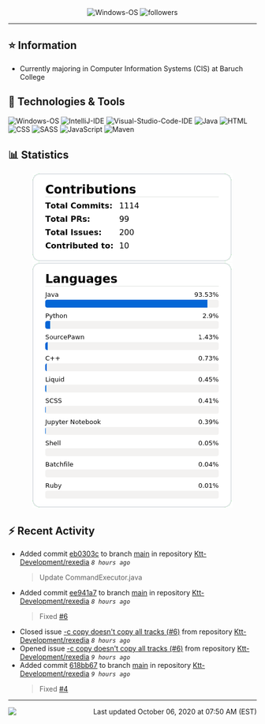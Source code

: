 <div align="center">
    <img 
        src="https://img.shields.io/badge/OS-Windows-informational?style=for-the-badge&color=3278be"
        alt="Windows-OS">
    <img 
        src="https://img.shields.io/github/followers/katsute?color=3278be&style=for-the-badge"
        alt="followers">
</div>

<hr>

## ⭐ Information

 - Currently majoring in Computer Information Systems (CIS) at Baruch College

## 🔧 Technologies & Tools

<img 
    src="https://img.shields.io/badge/OS-Windows-informational?style=flat-square&color=3278be"
    alt="Windows-OS">
<img 
    src="https://img.shields.io/badge/Editor-IntelliJ_IDEA-informational?style=flat-square&logo=intellij-idea&logoColor=white&color=3278be"
    alt="IntelliJ-IDE">
<img 
    src="https://img.shields.io/badge/Editor-Visual_Studio_Code-informational?style=flat-square&logo=Visual-Studio-Code&logoColor=white&color=3278be"
    alt="Visual-Studio-Code-IDE">
<img 
    src="https://img.shields.io/badge/Code-Java-informational?style=flat-square&logo=java&logoColor=white&color=3278be"
    alt="Java">
<img 
    src="https://img.shields.io/badge/Code-HTML-informational?style=flat-square&logo=html5&logoColor=white&color=3278be"
    alt="HTML">
<img 
    src="https://img.shields.io/badge/Code-CSS-informational?style=flat-square&logo=css-wizardry&logoColor=white&color=3278be"
    alt="CSS">
<img 
    src="https://img.shields.io/badge/Code-SASS-informational?style=flat-square&logo=sass&logoColor=white&color=3278be"
    alt="SASS">
<img 
    src="https://img.shields.io/badge/Code-JavaScript-informational?style=flat-square&logo=javascript&logoColor=white&color=3278be"
    alt="JavaScript">
<img 
    src="https://img.shields.io/badge/Tools-Maven-informational?style=flat-square&logo=apache-maven&logoColor=white&color=3278be"
    alt="Maven">

## 📊 Statistics
<div align="center">
    <a href="https://github.com/Katsute/">
        <img src="https://github.com/Katsute/Katsute/blob/main/contributions.png">
    </a>
    <a href="https://github.com/Katsute/">
        <img src="https://github.com/Katsute/Katsute/blob/main/languages.png">
    </a>
</div>

## ⚡ Recent Activity

 - Added commit [eb0303c](https://github.com/Ktt-Development/rexedia/commit/eb0303ce67142423dd9ab61f100219ea43705d92) to branch [main](https://github.com/Ktt-Development/rexedia/tree/main) in repository [Ktt-Development/rexedia](https://github.com/Ktt-Development/rexedia)  *`8 hours ago`*
   > Update CommandExecutor.java
 - Added commit [ee941a7](https://github.com/Ktt-Development/rexedia/commit/ee941a704119e5d23f17dbba2b1cbd8835dc8dbc) to branch [main](https://github.com/Ktt-Development/rexedia/tree/main) in repository [Ktt-Development/rexedia](https://github.com/Ktt-Development/rexedia)  *`8 hours ago`*
   > Fixed [#6](https://github.com/Ktt-Development/rexedia/issues/6)
 - Closed issue [-c copy doesn't copy all tracks (#6)](https://github.com/Ktt-Development/rexedia/issues/6) from repository [Ktt-Development/rexedia](https://github.com/Ktt-Development/rexedia)  *`8 hours ago`*
 - Opened issue [-c copy doesn't copy all tracks (#6)](https://github.com/Ktt-Development/rexedia/issues/6) from repository [Ktt-Development/rexedia](https://github.com/Ktt-Development/rexedia)  *`9 hours ago`*
 - Added commit [618bb67](https://github.com/Ktt-Development/rexedia/commit/618bb678060293a4e873f24bdc34593a49b293ff) to branch [main](https://github.com/Ktt-Development/rexedia/tree/main) in repository [Ktt-Development/rexedia](https://github.com/Ktt-Development/rexedia)  *`9 hours ago`*
   > Fixed [#4](https://github.com/Ktt-Development/rexedia/issues/4)

---
<img align="left" src="https://github.com/Katsute/Katsute/workflows/Update%20README.md/badge.svg"><p align="right">Last updated October 06, 2020 at 07:50 AM (EST)</p>
